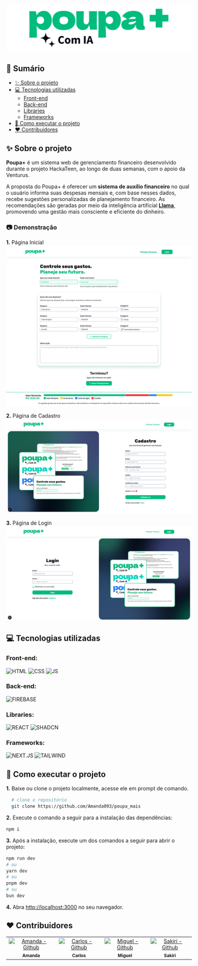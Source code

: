![Logo](public/poupamais.png)

## 📖 Sumário

- [✨ Sobre o projeto](#-sobre-o-projeto)
- [💻 Tecnologias utilizadas](#-tecnologias-utilizadas)
  - [Front-end](#front-end-)
  - [Back-end](#back-end-)
  - [Libraries](#biblioteca-)
  - [Frameworks](#framework-)
- [📁 Como executar o projeto](#-como-executar-o-projeto)
- [❤️ Contribuidores](#-contribuidores)

## ✨ Sobre o projeto

**Poupa+** é um sistema web de gerenciamento financeiro desenvolvido durante o projeto HackaTeen, ao longo de duas semanas, com o apoio da Venturus.

A proposta do Poupa+ é oferecer um **sistema de auxílio financeiro** no qual o usuário informa suas despesas mensais e, com base nesses dados, recebe sugestões personalizadas de planejamento financeiro. As recomendações são geradas por meio da inteligência artificial **[Llama](https://www.llama.com)**, promovendo uma gestão mais consciente e eficiente do dinheiro.

### 📷 Demonstração

**1.** Página Inicial
![Tela inicial](./public/screenshot-principal.png)

**2.** Página de Cadastro
![Tela de cadastro](./public/screenshot-cadastro.png)

**3.** Página de Login
![Tela de login](./public/screenshot-login.png)

## 💻 Tecnologias utilizadas

### Front-end:

![HTML](https://img.shields.io/badge/HTML-E34F26?style=for-the-badge&logo=html5&logoColor=white)
![CSS](https://img.shields.io/badge/CSS-663399?&style=for-the-badge&logo=css3&logoColor=white)
![JS](https://img.shields.io/badge/JavaScript-F7DF1E?style=for-the-badge&logo=javascript&logoColor=gray)

### Back-end:

![FIREBASE](https://img.shields.io/badge/FIREBASE-DD2C00?&style=for-the-badge&logo=firebase&logoColor=white)

### Libraries:

![REACT](https://img.shields.io/badge/REACT-0088CC?&style=for-the-badge&logo=react&logoColor=white)
![SHADCN](https://img.shields.io/badge/SHADCN-000000?&style=for-the-badge&logo=shadcnui&logoColor=white)

### Frameworks:

![NEXT.JS](https://img.shields.io/badge/NEXT.JS-000000?&style=for-the-badge&logo=nextdotjs&logoColor=white)
![TAILWIND](https://img.shields.io/badge/TAILWIND-06B6D4?&style=for-the-badge&logo=tailwindcss&logoColor=white)

## 📁 Como executar o projeto

**1.** Baixe ou clone o projeto localmente, acesse ele em prompt de comando.

```bash
  # clone o repositório
  git clone https://github.com/Amanda093/poupa_mais
```

**2.** Execute o comando a seguir para a instalação das dependências:

```bash
npm i
```

**3.** Após a instalação, execute um dos comandos a seguir para abrir o projeto:

```bash
npm run dev
# ou
yarn dev
# ou
pnpm dev
# ou
bun dev
```

**4.** Abra [http://localhost:3000](http://localhost:3000) no seu navegador.

## ❤️ Contribuidores

<div align=center>
  <table>
    <tr>
      <td align="center">
        <a href="https://github.com/Amanda093">
          <img src="https://avatars.githubusercontent.com/u/138123400?v=4" width="100px;" alt="Amanda - Github"/><br>
          <sub>
            <b>Amanda</b>
          </sub> <br>
        </a>
      </td>
      </td>
      <td align="center">
        <a href="https://github.com/Chrb09">
          <img src="https://avatars.githubusercontent.com/u/132484542?v=4" width="100px;" alt="Carlos - Github"/><br>
          <sub>
              <b>Carlos</b>
            </sub> <br>
        </a>
      </td>
      <td align="center">
        <a href="https://github.com/Underkyu">
          <img src="https://avatars.githubusercontent.com/u/125403398?v=4" width="100px;" alt="Miguel - Github"/><br>
          <sub>
              <b>Miguel</b>
            </sub> <br>
        </a>
      </td>
      <td align="center">
        <a href="https://github.com/osakirii">
          <img src="https://avatars.githubusercontent.com/u/68735816?v=4" width="100px;" alt="Sakiri - Github"/><br>
          <sub>
              <b>Sakiri</b>
            </sub> <br>
        </a>
      </td>
    </tr>
  </table>
<div>
